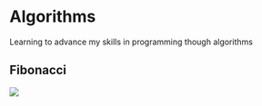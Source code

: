 # Algorithms
Learning to advance my skills in programming though algorithms

## Fibonacci
![](https://cdn-images-1.medium.com/max/2000/1*2laBY0J-h42yqCBm9FQmIQ.jpeg)



